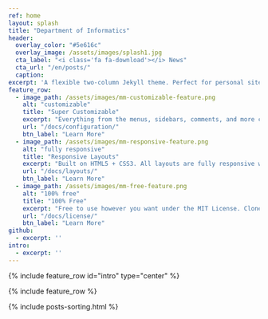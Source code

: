 ```yaml
---
ref: home
layout: splash
title: "Department of Informatics"
header:
  overlay_color: "#5e616c"
  overlay_image: /assets/images/splash1.jpg
  cta_label: "<i class='fa fa-download'></i> News"
  cta_url: "/en/posts/"
  caption:
excerpt: 'A flexible two-column Jekyll theme. Perfect for personal sites, blogs, and portfolios hosted on GitHub or your own server.<br /> <small><a href="https://github.com/mmistakes/minimal-mistakes/releases/tag/4.2.1">Latest release v4.2.1</a></small><br /><br />'
feature_row:
  - image_path: /assets/images/mm-customizable-feature.png
    alt: "customizable"
    title: "Super Customizable"
    excerpt: "Everything from the menus, sidebars, comments, and more can be configured or set with YAML Front Matter."
    url: "/docs/configuration/"
    btn_label: "Learn More"
  - image_path: /assets/images/mm-responsive-feature.png
    alt: "fully responsive"
    title: "Responsive Layouts"
    excerpt: "Built on HTML5 + CSS3. All layouts are fully responsive with helpers to augment your content."
    url: "/docs/layouts/"
    btn_label: "Learn More"
  - image_path: /assets/images/mm-free-feature.png
    alt: "100% free"
    title: "100% Free"
    excerpt: "Free to use however you want under the MIT License. Clone it, fork it, customize it, whatever!"
    url: "/docs/license/"
    btn_label: "Learn More"
github:
  - excerpt: ''
intro:
  - excerpt: ''
---
```


{% include feature_row id="intro" type="center" %}

{% include feature_row %}

{% include posts-sorting.html %}
